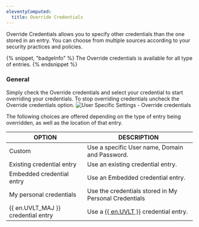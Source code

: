 ```yaml
---
eleventyComputed:
  title: Override Credentials
---
```

Override Credentials allows you to specify other credentials than the one stored in an entry. You can choose from multiple sources according to your security practices and policies.

{% snippet, "badgeInfo" %}
The Override credentials is available for all type of entries.
{% endsnippet %}

### General
Simply check the Override credentials and select your credential to start overriding your credentials. To stop overriding credentials uncheck the Override credentials option.
![User Specific Settings - Override credentials](https://cdnweb.devolutions.net/docs/docs_en_rdm_mac_clip10338.png)

The following choices are offered depending on the type of entry being overridden, as well as the location of that entry.

| OPTION                             | DESCRIPTION                                                                                  |
|------------------------------------|----------------------------------------------------------------------------------------------|
| Custom                             | Use a specific User name, Domain and Password.                                               |
| Existing credential entry          | Use an existing credential entry.                                                            |
| Embedded credential entry          | Use an Embedded credential entry.                                                            |
| My personal credentials            | Use the credentials stored in My Personal Credentials                                        |
| {{ en.UVLT_MAJ }} credential entry | Use a [{{ en.UVLT }}](/rdm/mac/user-interface/navigation-pane/user-vault/) credential entry. |
